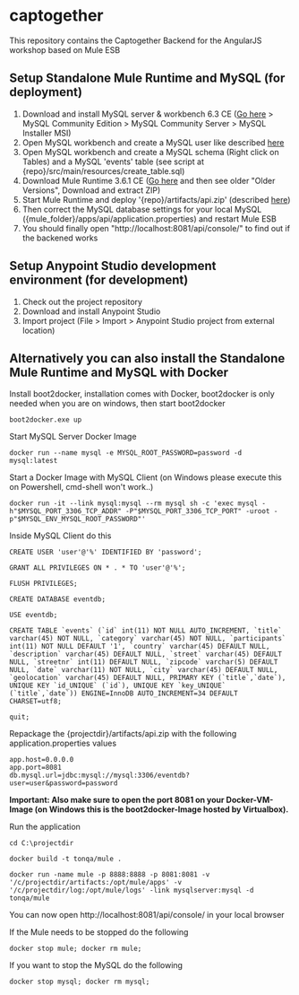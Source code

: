 # captogether

This repository contains the Captogether Backend for the AngularJS workshop based on Mule ESB

## Setup Standalone Mule Runtime and MySQL (for deployment)

1. Download and install MySQL server & workbench 6.3 CE ([Go here](https://www.mysql.de/downloads/) > MySQL Community Edition > MySQL Community Server > MySQL Installer MSI)
1. Open MySQL workbench and create a MySQL user like described [here](https://dev.mysql.com/doc/refman/5.1/en/adding-users.html)
1. Open MySQL workbench and create a MySQL schema (Right click on Tables) and a MySQL 'events' table (see script at {repo}/src/main/resources/create_table.sql)
1. Download Mule Runtime 3.6.1 CE ([Go here](https://developer.mulesoft.com/download-mule-esb-runtime) and then see older "Older Versions", Download and extract ZIP)
1. Start Mule Runtime and deploy '{repo}/artifacts/api.zip' (described [here](https://developer.mulesoft.com/docs/display/current/Walkthrough+Deploy+to+Runtime))
1. Then correct the MySQL database settings for your local MySQL ({mule_folder}/apps/api/application.properties) and restart Mule ESB
1. You should finally open "http://localhost:8081/api/console/" to find out if the backened works

## Setup Anypoint Studio development environment (for development)

1. Check out the project repository
1. Download and install Anypoint Studio 
1. Import project (File > Import > Anypoint Studio project from external location)

## Alternatively you can also install the Standalone Mule Runtime and MySQL with Docker

Install boot2docker, installation comes with Docker, boot2docker is only needed when you are on windows, then start boot2docker 

	boot2docker.exe up

Start MySQL Server Docker Image

	docker run --name mysql -e MYSQL_ROOT_PASSWORD=password -d mysql:latest

Start a Docker Image with MySQL Client (on Windows please execute this on Powershell, cmd-shell won't work..)

	docker run -it --link mysql:mysql --rm mysql sh -c 'exec mysql -h"$MYSQL_PORT_3306_TCP_ADDR" -P"$MYSQL_PORT_3306_TCP_PORT" -uroot -p"$MYSQL_ENV_MYSQL_ROOT_PASSWORD"'

Inside MySQL Client do this

	CREATE USER 'user'@'%' IDENTIFIED BY 'password';

	GRANT ALL PRIVILEGES ON * . * TO 'user'@'%';

	FLUSH PRIVILEGES;

	CREATE DATABASE eventdb;

	USE eventdb;

	CREATE TABLE `events` (`id` int(11) NOT NULL AUTO_INCREMENT, `title` varchar(45) NOT NULL, `category` varchar(45) NOT NULL, `participants` int(11) NOT NULL DEFAULT '1', `country` varchar(45) DEFAULT NULL, `description` varchar(45) DEFAULT NULL, `street` varchar(45) DEFAULT NULL, `streetnr` int(11) DEFAULT NULL, `zipcode` varchar(5) DEFAULT NULL, `date` varchar(11) NOT NULL, `city` varchar(45) DEFAULT NULL, `geolocation` varchar(45) DEFAULT NULL, PRIMARY KEY (`title`,`date`), UNIQUE KEY `id_UNIQUE` (`id`), UNIQUE KEY `key_UNIQUE` (`title`,`date`)) ENGINE=InnoDB AUTO_INCREMENT=34 DEFAULT CHARSET=utf8;

	quit;

Repackage the {projectdir}/artifacts/api.zip with the following application.properties values

	app.host=0.0.0.0
	app.port=8081
	db.mysql.url=jdbc:mysql://mysql:3306/eventdb?user=user&password=password

__Important: Also make sure to open the port 8081 on your Docker-VM-Image (on Windows this is the boot2docker-Image hosted by Virtualbox).__

Run the application

	cd C:\projectdir

	docker build -t tonqa/mule .

	docker run -name mule -p 8888:8888 -p 8081:8081 -v '/c/projectdir/artifacts:/opt/mule/apps' -v '/c/projectdir/log:/opt/mule/logs' -link mysqlserver:mysql -d tonqa/mule

You can now open http://localhost:8081/api/console/ in your local browser

If the Mule needs to be stopped do the following

	docker stop mule; docker rm mule;

If you want to stop the MySQL do the following

	docker stop mysql; docker rm mysql;
